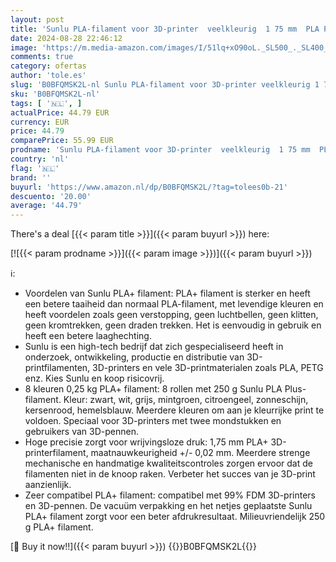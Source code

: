 ```yaml
---
layout: post
title: 'Sunlu PLA-filament voor 3D-printer  veelkleurig  1 75 mm  PLA Plus-filament 2 kg  8 stuks  250 g  spoel  8 kleuren  zwart + wit + grijs + mintgroen + citroengeel + zonneschijn oranje + kersenrood + hemelsblauw'
date: 2024-08-28 22:46:12
image: 'https://m.media-amazon.com/images/I/51lq+xO90oL._SL500_._SL400_.jpg'
comments: true
category: ofertas
author: 'tole.es'
slug: 'B0BFQMSK2L-nl Sunlu PLA-filament voor 3D-printer veelkleurig 1 75 mm PLA...'
sku: 'B0BFQMSK2L-nl'
tags: [ '🇳🇱', ]
actualPrice: 44.79 EUR
currency: EUR
price: 44.79
comparePrice: 55.99 EUR
prodname: 'Sunlu PLA-filament voor 3D-printer  veelkleurig  1 75 mm  PLA Plus-filament 2 kg  8 stuks  250 g  spoel  8 kleuren  zwart + wit + grijs + mintgroen + citroengeel + zonneschijn oranje + kersenrood + hemelsblauw'
country: 'nl'
flag: '🇳🇱'
brand: ''
buyurl: 'https://www.amazon.nl/dp/B0BFQMSK2L/?tag=tolees0b-21'
descuento: '20.00'
average: '44.79'
---
```


There's a deal [{{< param title >}}]({{< param buyurl >}})  here:

[![{{< param prodname >}}]({{< param image >}})]({{< param buyurl >}})

ℹ️:

- Voordelen van Sunlu PLA+ filament: PLA+ filament is sterker en heeft een betere taaiheid dan normaal PLA-filament, met levendige kleuren en heeft voordelen zoals geen verstopping, geen luchtbellen, geen klitten, geen kromtrekken, geen draden trekken. Het is eenvoudig in gebruik en heeft een betere laaghechting.
- Sunlu is een high-tech bedrijf dat zich gespecialiseerd heeft in onderzoek, ontwikkeling, productie en distributie van 3D-printfilamenten, 3D-printers en vele 3D-printmaterialen zoals PLA, PETG enz. Kies Sunlu en koop risicovrij.
- 8 kleuren 0,25 kg PLA+ filament: 8 rollen met 250 g Sunlu PLA Plus-filament. Kleur: zwart, wit, grijs, mintgroen, citroengeel, zonneschijn, kersenrood, hemelsblauw. Meerdere kleuren om aan je kleurrijke print te voldoen. Speciaal voor 3D-printers met twee mondstukken en gebruikers van 3D-pennen.
- Hoge precisie zorgt voor wrijvingsloze druk: 1,75 mm PLA+ 3D-printerfilament, maatnauwkeurigheid +/- 0,02 mm. Meerdere strenge mechanische en handmatige kwaliteitscontroles zorgen ervoor dat de filamenten niet in de knoop raken. Verbeter het succes van je 3D-print aanzienlijk.
- Zeer compatibel PLA+ filament: compatibel met 99% FDM 3D-printers en 3D-pennen. De vacuüm verpakking en het netjes geplaatste Sunlu PLA+ filament zorgt voor een beter afdrukresultaat. Milieuvriendelijk 250 g PLA+ filament.

[🛒 Buy it now!!]({{< param buyurl >}})
{{<world>}}B0BFQMSK2L{{</world>}}
